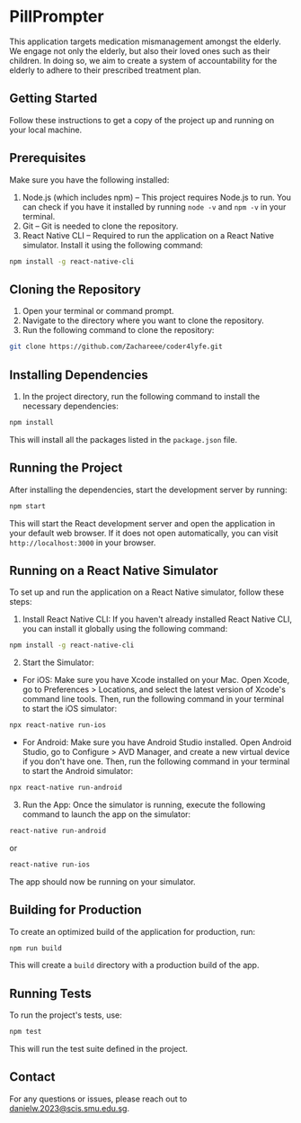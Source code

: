 # PillPrompter

This application targets medication mismanagement amongst the elderly. We engage not only the elderly, but also their loved ones such as their children. In doing so, we aim to create a system of accountability for the elderly to adhere to their prescribed treatment plan.

## Getting Started
Follow these instructions to get a copy of the project up and running on your local machine.

## Prerequisites
Make sure you have the following installed:

1. Node.js (which includes npm) – This project requires Node.js to run. You can check if you have it installed by running `node -v` and `npm -v` in your terminal.
2. Git – Git is needed to clone the repository.
3. React Native CLI – Required to run the application on a React Native simulator. Install it using the following command:

```sh
npm install -g react-native-cli
```
   
## Cloning the Repository
1. Open your terminal or command prompt.
2. Navigate to the directory where you want to clone the repository.
3. Run the following command to clone the repository:

```sh
git clone https://github.com/Zachareee/coder4lyfe.git
```

## Installing Dependencies
1. In the project directory, run the following command to install the necessary dependencies:

```sh
npm install
```
This will install all the packages listed in the `package.json` file.

## Running the Project
After installing the dependencies, start the development server by running:

```sh
npm start
```

This will start the React development server and open the application in your default web browser. If it does not open automatically, you can visit `http://localhost:3000` in your browser.

## Running on a React Native Simulator
To set up and run the application on a React Native simulator, follow these steps:
1. Install React Native CLI: If you haven't already installed React Native CLI, you can install it globally using the following command:

```sh
npm install -g react-native-cli
```
2. Start the Simulator:
- For iOS: Make sure you have Xcode installed on your Mac. Open Xcode, go to Preferences > Locations, and select the latest version of Xcode's command line tools. Then, run the following command in your terminal to start the iOS simulator:

```sh
npx react-native run-ios
```
- For Android: Make sure you have Android Studio installed. Open Android Studio, go to Configure > AVD Manager, and create a new virtual device if you don't have one. Then, run the following command in your terminal to start the Android simulator:

```sh
npx react-native run-android
```
3. Run the App: Once the simulator is running, execute the following command to launch the app on the simulator:

```sh
react-native run-android
```
or
```sh
react-native run-ios
```

The app should now be running on your simulator.


## Building for Production
To create an optimized build of the application for production, run:

```sh
npm run build
```

This will create a `build` directory with a production build of the app.

## Running Tests
To run the project's tests, use:

```sh
npm test
```

This will run the test suite defined in the project.

## Contact
For any questions or issues, please reach out to danielw.2023@scis.smu.edu.sg.
